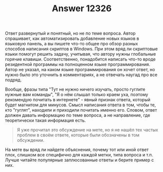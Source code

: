﻿---
title: "Answer 12326"
se.owner.user_id: 240512
se.owner.display_name: "MSDN.WhiteKnight"
se.owner.link: "https://ru.meta.stackoverflow.com/users/240512/msdn-whiteknight"
se.answer_id: 12326
se.question_id: 12325
se.post_type: answer
se.is_accepted: True
---
<p>Ответ развернутый и понятный, но не по теме вопроса. Автор спрашивает, как автоматизировать добавление новых языков в языковую панель, а вы пишете что-то общее про обзор разных способов написания скриптов в Windows. При этом вряд ли скриптовые языки помогут решить задачу, учитывая, что автору нужны глобальные горячие клавиши. Соответственно, понадобится написать что-то вроде резидентной программы на полноценном языке программирования. Автор не указал, на каком языке программирования он хочет ответ, но нужно было это уточнить в комментариях, а не отвечать наугад про все подряд.</p>
<p>Вообще, фразы типа &quot;Тут не нужно ничего изучать, просто гуглите нужные вам команды&quot;, &quot;Я о нём слышал только краем уха, поэтому рекомендую почитать в интернете&quot; - явный признак ответа, который будет магнитом для минусов. Смысл написания ответа в том, чтобы те, кто &quot;гуглят&quot;, находили и приходили почитать именно его. Словом, ответ должен давать информацию по теме вопроса, а не направление, где теоретически такая информация есть.</p>
<blockquote>
<p>Я уже прочитал это обсуждение на мете, но я не нашёл тех частых проблем в своём ответе, которые были обозначены в том обсуждении.</p>
</blockquote>
<p>На мете вы вряд ли найдете объяснения, почему тот или иной ответ плох, слишком все специфично для каждой метки, типа вопроса и т.п. Лучше читайте популярные заплюсованные ответы и берите пример с них.</p>

